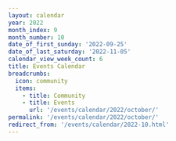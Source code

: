```yaml
---
layout: calendar
year: 2022
month_index: 9
month_number: 10
date_of_first_sunday: '2022-09-25'
date_of_last_saturday: '2022-11-05'
calendar_view_week_count: 6
title: Events Calendar
breadcrumbs:
  icon: community
  items:
    - title: Community
    - title: Events
      url: '/events/calendar/2022/october/'
permalink: '/events/calendar/2022/october/'
redirect_from: '/events/calendar/2022-10.html'
---
```


